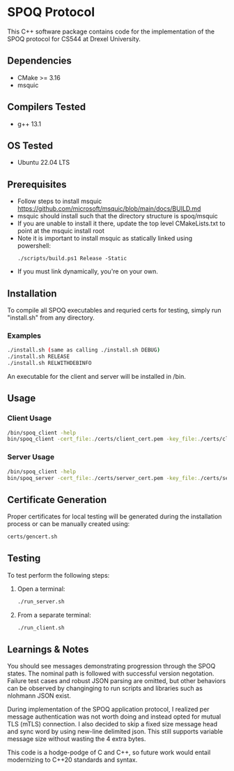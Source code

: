 # SPOQ Protocol

This C++ software package contains code for the implementation of the SPOQ protocol for CS544 at Drexel University.

## Dependencies

- CMake >= 3.16
- msquic

## Compilers Tested

- g++ 13.1

## OS Tested

- Ubuntu 22.04 LTS

## Prerequisites

- Follow steps to install msquic https://github.com/microsoft/msquic/blob/main/docs/BUILD.md
- msquic should install such that the directory structure is spoq/msquic
- If you are unable to install it there, update the top level CMakeLists.txt to point at the msquic install root
- Note it is important to install msquic as statically linked using powershell:
  ```
  ./scripts/build.ps1 Release -Static
  ```
- If you must link dynamically, you're on your own.

## Installation

To compile all SPOQ executables and requried certs for testing, simply run "install.sh" from any directory.

### Examples

```bash
./install.sh (same as calling ./install.sh DEBUG)
./install.sh RELEASE
./install.sh RELWITHDEBINFO
```

An executable for the client and server will be installed in /bin.

## Usage

### Client Usage

```bash
/bin/spoq_client -help
bin/spoq_client -cert_file:./certs/client_cert.pem -key_file:./certs/client_key.pem -ca_file:./certs/ca_cert.pem -target:127.0.0.1
```

### Server Usage

```bash
/bin/spoq_client -help
bin/spoq_server -cert_file:./certs/server_cert.pem -key_file:./certs/server_key.pem -ca_file:./certs/ca_cert.pem
```

## Certificate Generation

Proper certificates for local testing will be generated during the installation process or can be manually created using:

```bash
certs/gencert.sh
```

## Testing

To test perform the following steps:

1. Open a terminal:
   ```bash
   ./run_server.sh
   ```

2. From a separate terminal:
   ```bash
   ./run_client.sh
   ```

## Learnings & Notes

You should see messages demonstrating progression through the SPOQ states. The nominal path is followed with successful version negotation. Failure test cases and robust JSON parsing are omitted, but other behaviors can be observed by changinging to run scripts and libraries such as nlohmann JSON exist.

During implementation of the SPOQ application protocol, I realized per message authentication was not worth doing and instead opted for mutual TLS (mTLS) connection. I also decided to skip a fixed size message head and sync word by using new-line delimited json. This still supports variable message size without wasting the 4 extra bytes.

This code is a hodge-podge of C and C++, so future work would entail modernizing to C++20 standards and syntax.
